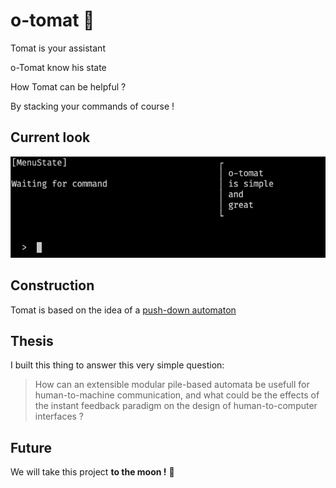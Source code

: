 # o-tomat 🍅


Tomat is your assistant

o-Tomat know his state

How Tomat can be helpful ?

By stacking your commands of course !

## Current look
![o-tomat screenshot 1](screenshots/1.png)



## Construction
Tomat is based on the idea of a [push-down automaton](https://en.wikipedia.org/wiki/Pushdown_automaton)

## Thesis

I built this thing to answer this very simple question:

> How can an extensible modular pile-based automata be usefull for human-to-machine communication, and what could be the effects of the instant feedback paradigm on the design of human-to-computer interfaces ?

## Future

We will take this project **to the moon !** 🚀
